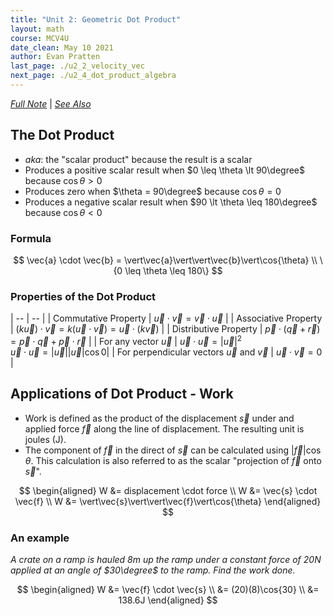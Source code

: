 ```yaml
---
title: "Unit 2: Geometric Dot Product"
layout: math
course: MCV4U
date_clean: May 10 2021
author: Evan Pratten
last_page: ./u2_2_velocity_vec
next_page: ./u2_4_dot_product_algebra
---
```


*[Full Note]({{site.baseurl}}/static/pdf/mcv4u/2.3%20Dot%20Product%20of%20Geometric%20Vectors%20&%20Applications%20(7.3).pdf)* | 
*[See Also]({{site.baseurl}}/notes/3b1b/linear-algebra/2020_08_05_Dot_Products.html)*

## The Dot Product

 - *aka*: the "scalar product" because the result is a scalar
 - Produces a positive scalar result when $0 \leq \theta \lt 90\degree$ because $\cos{\theta} \gt 0$
 - Produces zero when $\theta = 90\degree$ because $\cos{\theta} = 0$
 - Produces a negative scalar result when $90 \lt \theta \leq 180\degree$ because $\cos{\theta} \lt 0$

### Formula

$$
\vec{a} \cdot \vec{b} = \vert\vec{a}\vert\vert\vec{b}\vert\cos{\theta} \\
\{0 \leq \theta \leq 180\}
$$

### Properties of the Dot Product

| -- | -- |
| Commutative Property | $\vec{u} \cdot \vec{v} = \vec{v} \cdot \vec{u}$ |
| Associative Property | $(k\vec{u}) \cdot \vec{v} = k(\vec{u} \cdot \vec{v}) = \vec{u} \cdot (k\vec{v})$ |
| Distributive Property | $\vec{p} \cdot (\vec{q} + \vec{r}) = \vec{p} \cdot \vec{q} + \vec{p} \cdot \vec{r}$ |
| For any vector $\vec{u}$ | $\vec{u} \cdot \vec{u} = \vert\vec{u}\vert^2$ <br> $\vec{u} \cdot \vec{u} = \vert\vec{u}\vert \vert\vec{u}\vert \cos{0}$|
| For perpendicular vectors $\vec{u}$ and $\vec{v}$ | $\vec{u} \cdot \vec{v} = 0$ |

## Applications of Dot Product - Work

 - Work is defined as the product of the displacement $\vec{s}$ under and applied force $\vec{f}$ along the line of displacement. The resulting unit is joules (J).
 - The component of $\vec{f}$ in the direct of $\vec{s}$ can be calculated using $\vert\vec{f}\vert\cos{\theta}$. This calculation is also referred to as the scalar "projection of $\vec{f}$  onto $\vec{s}$".


$$
\begin{aligned}
    W &= displacement \cdot force \\
    W &= \vec{s} \cdot \vec{f} \\
    W &= \vert\vec{s}\vert\vert\vec{f}\vert\cos{\theta}
\end{aligned}
$$

### An example

*A crate on a ramp is hauled $8m$ up the ramp under a constant force of $20N$ applied at an angle of $30\degree$ to the ramp. Find the work done.*

$$
\begin{aligned}
    W &= \vec{f} \cdot \vec{s} \\
    &= (20)(8)\cos{30} \\
    &= 138.6J
\end{aligned}
$$